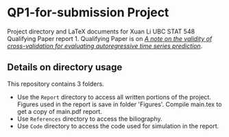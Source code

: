 # QP1-for-submission Project
Project directory and LaTeX documents for Xuan Li UBC STAT 548 Qualifying Paper report 1. Qualifying Paper is on [_A note on the validity of cross-validation for evaluating autoregressive time series prediction_](https://www.sciencedirect.com/science/article/pii/S0167947317302384). 


## Details on directory usage
This repository contains 3 folders. 
* Use the `Report` directory to access all written portions of the project. Figures used in the report is save in folder 'Figures'. Compile main.tex to get a copy of main.pdf report. 
* Use `References` directory to access the biliography. 
* Use `Code` directory to access the code used for simulation in the report. 
